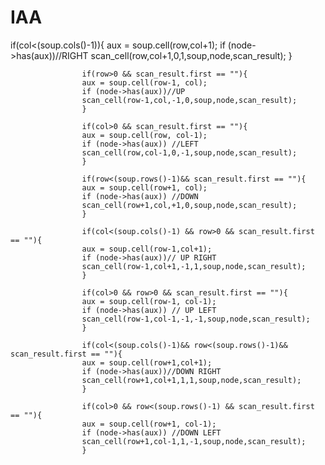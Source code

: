 # IAA
if(col<(soup.cols()-1)){
                    aux = soup.cell(row,col+1);
                    if (node->has(aux))//RIGHT
                    scan_cell(row,col+1,0,1,soup,node,scan_result);
                    }

                    if(row>0 && scan_result.first == ""){
                    aux = soup.cell(row-1, col);
                    if (node->has(aux))//UP
                    scan_cell(row-1,col,-1,0,soup,node,scan_result);
                    }

                    if(col>0 && scan_result.first == ""){
                    aux = soup.cell(row, col-1);
                    if (node->has(aux)) //LEFT  
                    scan_cell(row,col-1,0,-1,soup,node,scan_result);
                    }
                    
                    if(row<(soup.rows()-1)&& scan_result.first == ""){
                    aux = soup.cell(row+1, col);
                    if (node->has(aux)) //DOWN  
                    scan_cell(row+1,col,+1,0,soup,node,scan_result);
                    }

                    if(col<(soup.cols()-1) && row>0 && scan_result.first == ""){
                    aux = soup.cell(row-1,col+1);
                    if (node->has(aux))// UP RIGHT
                    scan_cell(row-1,col+1,-1,1,soup,node,scan_result);
                    }

                    if(col>0 && row>0 && scan_result.first == ""){
                    aux = soup.cell(row-1, col-1);
                    if (node->has(aux)) // UP LEFT  
                    scan_cell(row-1,col-1,-1,-1,soup,node,scan_result);
                    }

                    if(col<(soup.cols()-1)&& row<(soup.rows()-1)&& scan_result.first == ""){
                    aux = soup.cell(row+1,col+1);
                    if (node->has(aux))//DOWN RIGHT
                    scan_cell(row+1,col+1,1,1,soup,node,scan_result);
                    }

                    if(col>0 && row<(soup.rows()-1) && scan_result.first == ""){
                    aux = soup.cell(row+1, col-1);
                    if (node->has(aux)) //DOWN LEFT  
                    scan_cell(row+1,col-1,1,-1,soup,node,scan_result);
                    }
